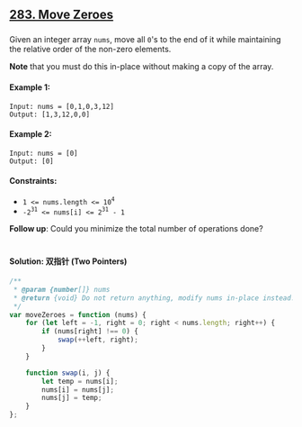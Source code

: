 ## [283. Move Zeroes](https://leetcode.com/problems/move-zeroes/)

###

Given an integer array `nums`, move all `0`'s to the end of it while maintaining the relative order of the non-zero elements.

**Note** that you must do this in-place without making a copy of the array.

#### Example 1:

```
Input: nums = [0,1,0,3,12]
Output: [1,3,12,0,0]
```

#### Example 2:

```
Input: nums = [0]
Output: [0]
```

#### Constraints:

-   `1 <= nums.length <= 10`<sup>`4`</sup>
-   `-2`<sup>`31`</sup>` <= nums[i] <= 2`<sup>`31`</sup>` - 1`

**Follow up**: Could you minimize the total number of operations done?

#

#### Solution: 双指针 (Two Pointers)

```js
/**
 * @param {number[]} nums
 * @return {void} Do not return anything, modify nums in-place instead.
 */
var moveZeroes = function (nums) {
    for (let left = -1, right = 0; right < nums.length; right++) {
        if (nums[right] !== 0) {
            swap(++left, right);
        }
    }

    function swap(i, j) {
        let temp = nums[i];
        nums[i] = nums[j];
        nums[j] = temp;
    }
};
```
